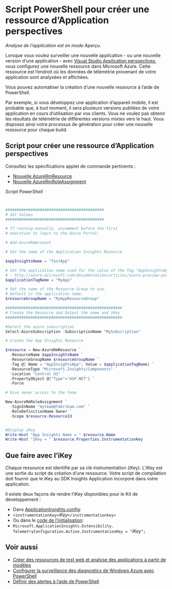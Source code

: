 <properties 
    pageTitle="Script PowerShell pour créer une ressource d’Application perspectives" 
    description="Automatiser la création de ressources de l’analyse de l’Application." 
    services="application-insights" 
    documentationCenter="windows"
    authors="alancameronwills" 
    manager="douge"/>

<tags 
    ms.service="application-insights" 
    ms.workload="tbd" 
    ms.tgt_pltfrm="ibiza" 
    ms.devlang="na" 
    ms.topic="article" 
    ms.date="02/19/2016" 
    ms.author="awills"/>

#  <a name="powershell-script-to-create-an-application-insights-resource"></a>Script PowerShell pour créer une ressource d’Application perspectives

*Analyse de l’application est en mode Aperçu.*

Lorsque vous voulez surveiller une nouvelle application - ou une nouvelle version d’une application - avec [Visual Studio Application perspectives](https://azure.microsoft.com/services/application-insights/), vous configurez une nouvelle ressource dans Microsoft Azure. Cette ressource est l’endroit où les données de télémétrie provenant de votre application sont analysées et affichées. 

Vous pouvez automatiser la création d’une nouvelle ressource à l’aide de PowerShell.

Par exemple, si vous développez une application d’appareil mobile, il est probable que, à tout moment, il sera plusieurs versions publiées de votre application en cours d’utilisation par vos clients. Vous ne voulez pas obtenir les résultats de télémétrie de différentes versions mixtes vers le haut. Vous disposez ainsi votre processus de génération pour créer une nouvelle ressource pour chaque build.

## <a name="script-to-create-an-application-insights-resource"></a>Script pour créer une ressource d’Application perspectives

Consultez les spécifications applet de commande pertinents :

* [Nouvelle AzureRmResource](https://msdn.microsoft.com/library/mt652510.aspx)
* [Nouvelle AzureRmRoleAssignment](https://msdn.microsoft.com/library/mt678995.aspx)


*Script PowerShell*  

```PowerShell


###########################################
# Set Values
###########################################

# If running manually, uncomment before the first 
# execution to login to the Azure Portal:

# Add-AzureRmAccount

# Set the name of the Application Insights Resource

$appInsightsName = "TestApp"

# Set the application name used for the value of the Tag "AppInsightsApp" 
# - http://azure.microsoft.com/documentation/articles/azure-preview-portal-using-tags/
$applicationTagName = "MyApp"

# Set the name of the Resource Group to use.  
# Default is the application name.
$resourceGroupName = "MyAppResourceGroup"

###################################################
# Create the Resource and Output the name and iKey
###################################################

#Select the azure subscription
Select-AzureSubscription -SubscriptionName "MySubscription"

# Create the App Insights Resource

$resource = New-AzureRmResource `
  -ResourceName $appInsightsName `
  -ResourceGroupName $resourceGroupName `
  -Tag @{ Name = "AppInsightsApp"; Value = $applicationTagName} `
  -ResourceType "Microsoft.Insights/Components" `
  -Location "Central US" `
  -PropertyObject @{"Type"="ASP.NET"} `
  -Force

# Give owner access to the team

New-AzureRmRoleAssignment `
  -SignInName "myteam@fabrikam.com" `
  -RoleDefinitionName Owner `
  -Scope $resource.ResourceId 


#Display iKey
Write-Host "App Insights Name = " $resource.Name
Write-Host "IKey = " $resource.Properties.InstrumentationKey

```

## <a name="what-to-do-with-the-ikey"></a>Que faire avec l’iKey

Chaque ressource est identifié par sa clé instrumentation (iKey). L’iKey est une sortie du script de création d’une ressource. Votre script de compilation doit fournir que le iKey au SDK Insights Application incorporé dans votre application.

Il existe deux façons de rendre l’iKey disponibles pour le Kit de développement :
  
* Dans [ApplicationInsights.config](app-insights-configuration-with-applicationinsights-config.md): 
 * `<instrumentationkey>`*iKey*`</instrumentationkey>`
* Ou dans le [code de l’initialisation](app-insights-api-custom-events-metrics.md): 
 * `Microsoft.ApplicationInsights.Extensibility.
    TelemetryConfiguration.Active.InstrumentationKey = "`*iKey*`";`



## <a name="see-also"></a>Voir aussi

* [Créer des ressources de test web et analyse des applications à partir de modèles](app-insights-powershell.md)
* [Configurer la surveillance des diagnostics de Windows Azure avec PowerShell](app-insights-powershell-azure-diagnostics.md) 
* [Définir des alertes à l’aide de PowerShell](app-insights-powershell-alerts.md)

 